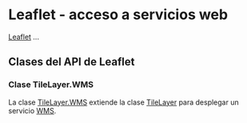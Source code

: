 # Leaflet - acceso a servicios web
[Leaflet](https://leafletjs.com/) ...

## Clases del API de Leaflet

### Clase TileLayer.WMS
La clase [TileLayer.WMS](https://leafletjs.com/reference-1.7.1.html#tilelayer-wms) extiende la clase [TileLayer](https://leafletjs.com/reference-1.7.1.html#tilelayer) para desplegar un servicio [WMS](https://es.wikipedia.org/wiki/Web_Map_Service).

